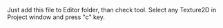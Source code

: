 Just add this file to Editor folder, than check tool. Select any Texture2D in Project window and press "c" key.
